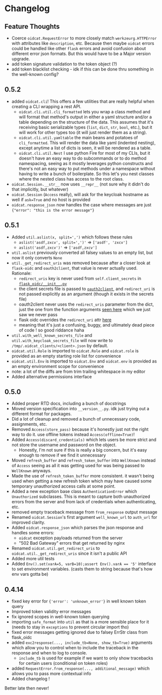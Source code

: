 # Changelog

## Feature Thoughts
 - Coerce `oidcat.RequestError` to more closely match `werkzeurg.HTTPError` with attributes like `description`, etc. Because then maybe `oidcat` errors could be handled like other `flask` errors and avoid confusion about different error json formats. But this would have to be a Major version upgrade.
 - add token signature validation to the token object (?)
 - add token blacklist checking - idk if this can be done thru something in the well-known config?



## 0.5.2
 - added `oidcat.cli`! This offers a few utilities that are really helpful when creating a CLI wrapping a rest API.
   - `oidcat.cli.util.cli_formatted` lets you wrap a class method and will format that method's output in either a yaml structure and/or a table depending on the structure of the data. This assumes that it's receiving basic serializable types (`list`, `dict`, `str`, `bool`, etc.), but it will work for other types too (it will just render them as a string).
   - `oidcat.cli.util.yamltable` the main beans and potatoes of `cli_formatted`. This will render the data like yaml (indented nesting), except anytime a list of dicts is seen, it will be rendered as a table.
   - `oidcat.cli.util.Nest` I use python Fire for most of my CLIs, but it doesn't have an easy way to do subcommands or to do method namespacing, seeing as it mostly leverages python constructs and there's not an easy way to put methods under a namespace without having to write a bunch of boilerplate. So this let's you nest classes where the nested class has access to the root class.
 - `oidcat.Session.__str__` now uses `__repr__` (not sure why it didn't do that implicitly, but whatever)
 - `oidcat.Session` (`Access` really), will ask for the keycloak hostname as well if `ask=True` and no host is provided
 - `oidcat.response_json` now handles the case where messages are just `{"error": "this is the error message"}`


## 0.5.1
 - Added `util.aslist(x, split=',')` which follows these rules
   - `aslist('asdf,zxcv', split=',')'` => `['asdf', 'zxcv']`
   - `aslist('asdf,zxcv')'` => `['asdf,zxcv']`
 - `util.aslist` previously converted all falsey values to an empty list, but now it only converts `None`
 - `util._get_redirect_uris` was removed because after a closer look at `flask-oidc` and `oauth2client`, that value is never actually used. Rationale:
   - `redirect_uris` key is never used from `self.client_secrets` in [`flask_oidc/__init__.py`](https://github.com/puiterwijk/flask-oidc/blob/master/flask_oidc/__init__.py)
   - the client secrets file is passed to [`oauth2client`](https://github.com/puiterwijk/flask-oidc/blob/7f16e27b926fc12953d6b2ae78a9b9cc9b8d1769/flask_oidc/__init__.py#L173), and `redirect_uri` is not passed explicitly as an argument (though it exists in the secrets file)
   - oauth2client never uses the `redirect_uris` parameter from the dict, just the one from the function arguments [seen here](https://oauth2client.readthedocs.io/en/latest/_modules/oauth2client/client.html#flow_from_clientsecrets) which we just saw we never pass
   - flask oidc overrides the `redirect_uri` attr [here](https://github.com/puiterwijk/flask-oidc/blob/7f16e27b926fc12953d6b2ae78a9b9cc9b8d1769/flask_oidc/__init__.py#L533)
   - meaning that it's just a confusing, buggy, and ultimately dead piece of code ! so good riddance haha
 - `util.with_well_known_secrets_file` and `util.with_keycloak_secrets_file` will now write to `/tmp/.oidcat_clients/<client>.json` by default.
 -  `oidcat.util.Role` is imported to `oidcat.Role` and `oidcat.role` is provided as an empty starting role list for convenience
 -  `oidcat.util.Env` is imported to `oidcat.Env` and `oidcat.env` is provided as an empty environment scope for convenience
 - note: a lot of the diffs are from trim trailing whitespace in my editor
 - Added alternative permissions interface

## 0.5.0
 - Added proper RTD docs, including a bunch of docstrings
 - Moved version specification into `__version__.py`. idk just trying out a different format for packages.
 - Did a lot of cleanup and removed a bunch of unnecessary code, assignments, etc.
 - Removed `Access(store_pass)` because it's honestly just not the right way to do it. use offline tokens instead `Access(offline=True)`!
 - Added `Access(discard_credentials)` which lets users be more strict and not store the username and password on the object.
    - Honestly, I'm not sure if this is really a big concern, but it's easy enough to remove if we find it unnecessary
 - Moved `refresh_buffer` and `refresh_token_buffer` into `WellKnown` instead of `Access` seeing as all it was getting used for was being passed to `WellKnown` anyways.
 - Made the use of `refresh_token_buffer` more consistent. it wasn't being used when getting a new refresh token which may have caused some temporary unauthorized access calls at some point.
 - Added a new exception base class `AuthenticationError` which `Unauthorized` subclasses. This is meant to capture both unauthorized errors from the server and from lack of credentials when authenticating, etc.
 - removed empty traceback message from `from_response` output message
 - Renamed `oidcat.Session`'s first argument `well_known_url` to `auth_url` for improved clarity.
 - Added `oidcat.response_json` which parses the json response and handles some errors: 
   - `oidcat` exception payloads returned from the server
   - "502 Bad Gateway" errors that get returned by nginx
 - Renamed `oidcat.util.get_redirect_uris` to `oidcat.util._get_redirect_uris` since it isn't a public API
 - Added more util tests
 - Added `Env().set(varA=5, varB=10);assert Env().varA == '5'` interface to set environment variables. (casts them to string because that's how env vars gotta be)

## 0.4.14
 - fixed key error for `{'error': 'unknown_error'}` in well known token query
 - Improved token validity error messages
 - fix ignored scopes in well-known token querying
 - importing `safe_format` into `util` as that is a more sensible place for it (needs to stay in `exceptions` to prevent circular import tho)
 - fixed error messages getting ignored due to falsey ErrStr class from flask_oidc
 - added `exc2response(..., include_tb=None, show_tb=True)` arguments which allow you to control when to include the traceback in the response and when to log to console.
   - `include_tb` is used for example if we want to only show tracebacks for certain users (conditional on token roles)
 - added `RequestError.from_response(..., additional_message)` which allows you to pass more contextual info
 - Added changelog !

Better late then never!